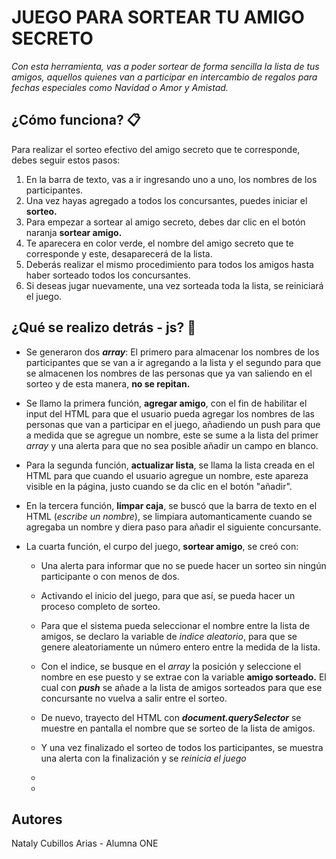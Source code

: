 # JUEGO PARA SORTEAR TU AMIGO SECRETO

_Con esta herramienta, vas a poder sortear de forma sencilla la lista de tus amigos, aquellos quienes van a participar en intercambio de regalos para fechas especiales como Navidad o Amor y Amistad._

## ¿Cómo funciona? 	📋
Para realizar el sorteo efectivo del amigo secreto que te corresponde, debes seguir estos pasos:
1. En la barra de texto, vas a ir ingresando uno a uno, los nombres de los participantes.
2. Una vez hayas agregado a todos los concursantes, puedes iniciar el **sorteo.**
3. Para empezar a sortear al amigo secreto, debes dar clic en el botón naranja **sortear amigo.**
4. Te aparecera en color verde, el nombre del amigo secreto que te corresponde y este, desaparecerá de la lista.
5. Deberás realizar el mismo procedimiento para todos los amigos hasta haber sorteado todos los concursantes.
6. Si deseas jugar nuevamente, una vez sorteada toda la lista, se reiniciará el juego.

## ¿Qué se realizo detrás - js? 📌

* Se generaron dos **_array_**: El primero para almacenar los nombres de los participantes que se van a ir agregando a la lista y el segundo para que se almacenen los nombres de las personas que ya van saliendo en el sorteo y de esta manera, **no se repitan.**
  
* Se llamo la primera función, **agregar amigo**, con el fin de habilitar el input del HTML para que el usuario pueda agregar los nombres de las personas que van a participar en el juego,
  añadiendo un push para que a medida que se agregue un nombre, este se sume a la lista del primer _array_ y una alerta para que no sea posible añadir un campo en blanco.

* Para la segunda función, **actualizar lista**, se llama la lista creada en el HTML para que cuando el usuario agregue un nombre, este apareza visible en la página, justo cuando se da clic en el botón "añadir".
  
* En la tercera función, **limpar caja**, se buscó que la barra de texto en el HTML (_escribe un nombre_), se limpiara automanticamente cuando se agregaba un nombre y diera paso para añadir el siguiente concursante.

* La cuarta función, el curpo del juego, **sortear amigo**, se creó con:
  - Una alerta para informar que no se puede hacer un sorteo sin ningún participante o con menos de dos.
  - Activando el inicio del juego, para que así, se pueda hacer un proceso completo de sorteo.
  - Para que el sistema pueda seleccionar el nombre entre la lista de amigos, se declaro la variable de _indice aleatorio_, para que se genere aleatoriamente un número entero entre la medida de la lista.
  - Con el indice, se busque en el _array_ la posición y seleccione el nombre en ese puesto y se extrae con la variable **amigo sorteado.** El cual con **_push_** se añade a la lista de amigos sorteados para que 
    ese concursante no vuelva a salir entre el sorteo.
  - De nuevo, trayecto del HTML con **_document.querySelector_** se muestre en pantalla el nombre que se sorteo de la lista de amigos.
  - Y una vez finalizado el sorteo de todos los participantes, se muestra una alerta con la finalización y se *reinicia el juego*
  - 

  - 



## Autores
Nataly Cubillos Arias - Alumna ONE 
